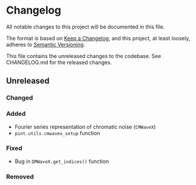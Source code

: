# Changelog
All notable changes to this project will be documented in this file.

The format is based on [Keep a Changelog](https://keepachangelog.com/en/1.0.0/),
and this project, at least loosely, adheres to [Semantic Versioning](https://semver.org/spec/v2.0.0.html).

This file contains the unreleased changes to the codebase. See CHANGELOG.md for
the released changes.

## Unreleased
### Changed
### Added
- Fourier series representation of chromatic noise (`CMWaveX`)
- `pint.utils.cmwavex_setup` function
### Fixed
- Bug in `DMWaveX.get_indices()` function
### Removed

